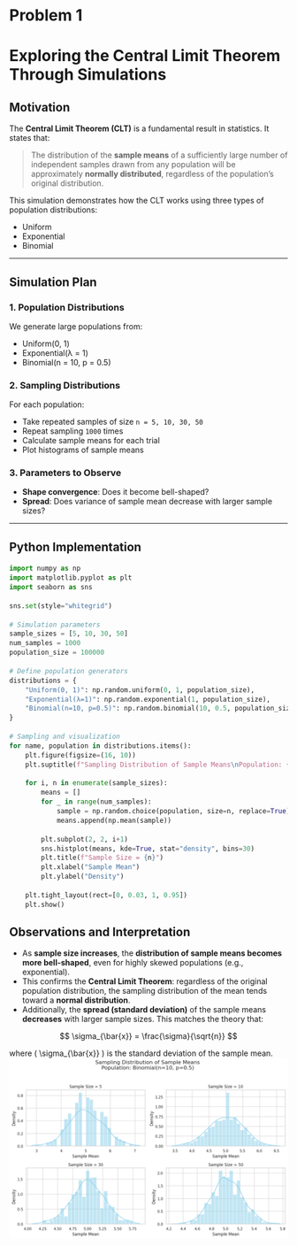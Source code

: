 # Problem 1
# Exploring the Central Limit Theorem Through Simulations

## Motivation

The **Central Limit Theorem (CLT)** is a fundamental result in statistics. It states that:
> The distribution of the **sample means** of a sufficiently large number of independent samples drawn from any population will be approximately **normally distributed**, regardless of the population’s original distribution.

This simulation demonstrates how the CLT works using three types of population distributions:
- Uniform
- Exponential
- Binomial

---

## Simulation Plan

### 1. Population Distributions

We generate large populations from:
- Uniform(0, 1)
- Exponential(λ = 1)
- Binomial(n = 10, p = 0.5)

### 2. Sampling Distributions

For each population:
- Take repeated samples of size `n = 5, 10, 30, 50`
- Repeat sampling `1000` times
- Calculate sample means for each trial
- Plot histograms of sample means

### 3. Parameters to Observe

- **Shape convergence**: Does it become bell-shaped?
- **Spread**: Does variance of sample mean decrease with larger sample sizes?

---

## Python Implementation
```python
import numpy as np
import matplotlib.pyplot as plt
import seaborn as sns

sns.set(style="whitegrid")

# Simulation parameters
sample_sizes = [5, 10, 30, 50]
num_samples = 1000
population_size = 100000

# Define population generators
distributions = {
    "Uniform(0, 1)": np.random.uniform(0, 1, population_size),
    "Exponential(λ=1)": np.random.exponential(1, population_size),
    "Binomial(n=10, p=0.5)": np.random.binomial(10, 0.5, population_size)
}

# Sampling and visualization
for name, population in distributions.items():
    plt.figure(figsize=(16, 10))
    plt.suptitle(f"Sampling Distribution of Sample Means\nPopulation: {name}", fontsize=16)

    for i, n in enumerate(sample_sizes):
        means = []
        for _ in range(num_samples):
            sample = np.random.choice(population, size=n, replace=True)
            means.append(np.mean(sample))

        plt.subplot(2, 2, i+1)
        sns.histplot(means, kde=True, stat="density", bins=30)
        plt.title(f"Sample Size = {n}")
        plt.xlabel("Sample Mean")
        plt.ylabel("Density")

    plt.tight_layout(rect=[0, 0.03, 1, 0.95])
    plt.show()
```
## Observations and Interpretation

- As **sample size increases**, the **distribution of sample means becomes more bell-shaped**, even for highly skewed populations (e.g., exponential).
- This confirms the **Central Limit Theorem**: regardless of the original population distribution, the sampling distribution of the mean tends toward a **normal distribution**.
- Additionally, the **spread (standard deviation)** of the sample means **decreases** with larger sample sizes. This matches the theory that:

$$
\sigma_{\bar{x}} = \frac{\sigma}{\sqrt{n}}
$$

where \( \sigma_{\bar{x}} \) is the standard deviation of the sample mean.
![](77.png)